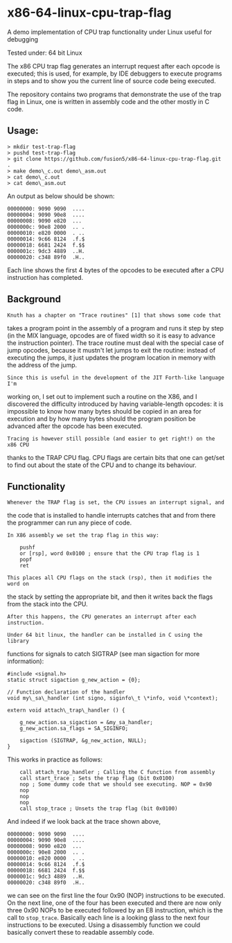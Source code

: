 # x86-64-linux-cpu-trap-flag
A demo implementation of CPU trap functionality under Linux useful for debugging

Tested under: 64 bit Linux

The x86 CPU trap flag generates an interrupt request after each opcode is executed;
this is used, for example, by IDE debuggers to execute programs in steps and to
show you the current line of source code being executed.

The repository contains two programs that demonstrate the use of the trap flag in Linux, 
one is written in assembly code and the other mostly in C code.

Usage: 
------

```
> mkdir test-trap-flag
> pushd test-trap-flag
> git clone https://github.com/fusion5/x86-64-linux-cpu-trap-flag.git .
> make demo\_c.out demo\_asm.out
> cat demo\_c.out
> cat demo\_asm.out
```

An output as below should be shown:

```
00000000: 9090 9090  ....
00000004: 9090 90e8  ....
00000008: 9090 e820  ... 
0000000c: 90e8 2000  .. .
00000010: e820 0000  . ..
00000014: 9c66 8124  .f.$
00000018: 6681 2424  f.$$
0000001c: 9dc3 4889  ..H.
00000020: c348 89f0  .H..
```

Each line shows the first 4 bytes of the opcodes to be executed after a CPU 
instruction has completed.

Background
----------

    Knuth has a chapter on "Trace routines" [1] that shows some code that
takes a program point in the assembly of a program and runs it step by step (in
the MIX language, opcodes are of fixed width so it is easy to advance the 
instruction pointer). The trace routine must deal with the special case of jump
opcodes, because it mustn't let jumps to exit the routine: instead of executing
the jumps, it just updates the program location in memory with the address of 
the jump.

    Since this is useful in the development of the JIT Forth-like language I'm 
working on, I set out to implement such a routine on the X86, and I discovered the 
difficulty introduced by having variable-length opcodes: it is impossible to know 
how many bytes should be copied in an area for execution and by how many bytes 
should the program position be advanced after the opcode has been executed.

    Tracing is however still possible (and easier to get right!) on the x86 CPU
thanks to the TRAP CPU flag. CPU flags are certain bits that one can get/set to 
find out about the state of the CPU and to change its behaviour.

Functionality
-------------

    Whenever the TRAP flag is set, the CPU issues an interrupt signal, and 
the code that is installed to handle interrupts catches that and from there 
the programmer can run any piece of code.

    In X86 assembly we set the trap flag in this way:

```
    pushf
    or [rsp], word 0x0100 ; ensure that the CPU trap flag is 1
    popf
    ret
```

    This places all CPU flags on the stack (rsp), then it modifies the word on 
the stack by setting the appropriate bit, and then it writes back the flags from
the stack into the CPU.

    After this happens, the CPU generates an interrupt after each instruction.

    Under 64 bit linux, the handler can be installed in C using the library 
functions for signals to catch SIGTRAP (see man sigaction for more information):

```
#include <signal.h>
static struct sigaction g_new_action = {0};  

// Function declaration of the handler
void my\_sa\_handler (int signo, siginfo\_t \*info, void \*context);

extern void attach\_trap\_handler () {

    g_new_action.sa_sigaction = &my_sa_handler;
    g_new_action.sa_flags = SA_SIGINFO;

    sigaction (SIGTRAP, &g_new_action, NULL);
}
```

This works in practice as follows:

```
    call attach_trap_handler ; Calling the C function from assembly
    call start_trace ; Sets the trap flag (bit 0x0100)
    nop ; Some dummy code that we should see executing. NOP = 0x90
    nop
    nop
    nop
    call stop_trace ; Unsets the trap flag (bit 0x0100)
```

And indeed if we look back at the trace shown above, 

```
00000000: 9090 9090  ....
00000004: 9090 90e8  ....
00000008: 9090 e820  ... 
0000000c: 90e8 2000  .. .
00000010: e820 0000  . ..
00000014: 9c66 8124  .f.$
00000018: 6681 2424  f.$$
0000001c: 9dc3 4889  ..H.
00000020: c348 89f0  .H..
```
we can see on the first line the four 0x90 (NOP) instructions to be executed.
On the next line, one of the four has been executed and there are now only
three 0x90 NOPs to be executed followed by an E8 instruction, which is the call
to `stop_trace`. Basically each line is a looking glass to the next four instructions
to be executed. Using a disassembly function we could basically convert these to 
readable assembly code.


